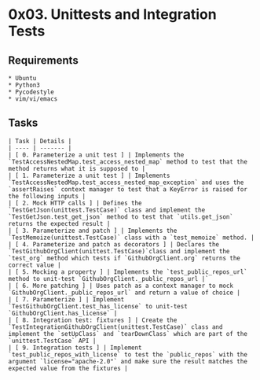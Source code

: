 # 0x03. Unittests and Integration Tests

## Requirements
    * Ubuntu
    * Python3
    * Pycodestyle
    * vim/vi/emacs

## Tasks
    | Task | Details |
    | ---- | ------- |
    | [ 0. Parameterize a unit test ] | Implements the `TestAccessNestedMap.test_access_nested_map` method to test that the method returns what it is supposed to |
    | [ 1. Parameterize a unit test ] | Implements `TestAccessNestedMap.test_access_nested_map_exception` and uses the `assertRaises` context manager to test that a KeyError is raised for the following inputs |
    | [ 2. Mock HTTP calls ] | Defines the `TestGetJson(unittest.TestCase)` class and implement the `TestGetJson.test_get_json` method to test that `utils.get_json` returns the expected result |
    | [ 3. Parameterize and patch ] | Implements the `TestMemoize(unittest.TestCase)` class with a `test_memoize` method. |
    | [ 4. Parameterize and patch as decorators ] | Declares the `TestGithubOrgClient(unittest.TestCase)`class and implement the `test_org` method which tests if `GithubOrgClient.org` returns the correct value |
    | [ 5. Mocking a property ] | Implements the `test_public_repos_url` method to unit-test `GithubOrgClient._public_repos_url |`
    | [ 6. More patching ] | Uses patch as a context manager to mock `GithubOrgClient._public_repos_url` and return a value of choice |
    | [ 7. Parameterize ] | Implement `TestGithubOrgClient.test_has_license` to unit-test `GithubOrgClient.has_license` |
    | [ 8. Integration test: fixtures ] | Create the `TestIntegrationGithubOrgClient(unittest.TestCase)` class and implement the `setUpClass` and `tearDownClass` which are part of the `unittest.TestCase` API |
    | [ 9. Integration tests ] | Implement `test_public_repos_with_license` to test the `public_repos` with the argument `license="apache-2.0"` and make sure the result matches the expected value from the fixtures |
